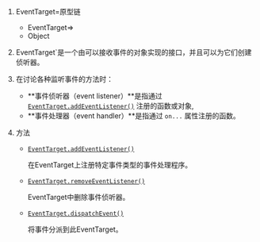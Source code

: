 1. EventTarget=原型链

   - EventTarget=>
   - Object

2. EventTarget`是一个由可以接收事件的对象实现的接口，并且可以为它们创建侦听器。

3. 在讨论各种监听事件的方法时：

   -  **事件侦听器（event listener）**是指通过 [`EventTarget.addEventListener()`](https://developer.mozilla.org/zh-CN/docs/Web/API/EventTarget/addEventListener) 注册的函数或对象,
   - **事件处理器（event handler）**是指通过 `on...`  属性注册的函数。

4. 方法

   - [`EventTarget.addEventListener()`](https://developer.mozilla.org/zh-CN/docs/Web/API/EventTarget/addEventListener)

     在EventTarget上注册特定事件类型的事件处理程序。

   - [`EventTarget.removeEventListener()`](https://developer.mozilla.org/zh-CN/docs/Web/API/EventTarget/removeEventListener)

     EventTarget中删除事件侦听器。

   - [`EventTarget.dispatchEvent()`](https://developer.mozilla.org/zh-CN/docs/Web/API/EventTarget/dispatchEvent)

     将事件分派到此EventTarget。

   

   

   

   

   

   

